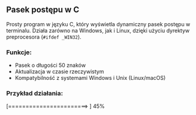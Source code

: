 ## Pasek postępu w C

Prosty program w języku C, który wyświetla dynamiczny pasek postępu w terminalu. Działa zarówno na Windows, jak i Linux, dzięki użyciu dyrektyw preprocesora (`#ifdef _WIN32`).

### Funkcje:
- Pasek o długości 50 znaków
- Aktualizacja w czasie rzeczywistym
- Kompatybilność z systemami Windows i Unix (Linux/macOS)

### Przykład działania:

[=======================> ] 45%